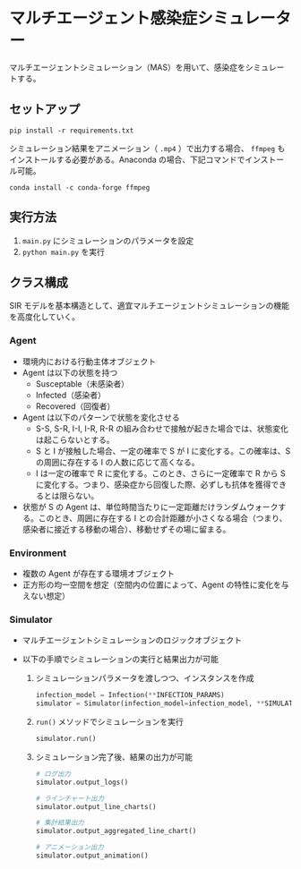 # マルチエージェント感染症シミュレーター

マルチエージェントシミュレーション（MAS）を用いて、感染症をシミュレートする。

## セットアップ

```
pip install -r requirements.txt
```

シミュレーション結果をアニメーション（ `.mp4` ）で出力する場合、 `ffmpeg` もインストールする必要がある。Anaconda の場合、下記コマンドでインストール可能。

```
conda install -c conda-forge ffmpeg
```

## 実行方法

1. `main.py` にシミュレーションのパラメータを設定
1. `python main.py` を実行

## クラス構成

SIR モデルを基本構造として、適宜マルチエージェントシミュレーションの機能を高度化していく。

### Agent

- 環境内における行動主体オブジェクト
- Agent は以下の状態を持つ
  - Susceptable（未感染者）
  - Infected（感染者）
  - Recovered（回復者）
- Agent は以下のパターンで状態を変化させる
  - S-S, S-R, I-I, I-R, R-R の組み合わせで接触が起きた場合では、状態変化は起こらないとする。
  - S と I が接触した場合、一定の確率で S が I に変化する。この確率は、S の周囲に存在する I の人数に応じて高くなる。
  - I は一定の確率で R に変化する。このとき、さらに一定確率で R から S に変化する。つまり、感染症から回復した際、必ずしも抗体を獲得できるとは限らない。
- 状態が S の Agent は、単位時間当たりに一定距離だけランダムウォークする。このとき、周囲に存在する I との合計距離が小さくなる場合（つまり、感染者に接近する移動の場合）、移動せずその場に留まる。

### Environment

- 複数の Agent が存在する環境オブジェクト
- 正方形の均一空間を想定（空間内の位置によって、Agent の特性に変化を与えない想定）

### Simulator

- マルチエージェントシミュレーションのロジックオブジェクト
- 以下の手順でシミュレーションの実行と結果出力が可能

  1. シミュレーションパラメータを渡しつつ、インスタンスを作成

     ```python
     infection_model = Infection(**INFECTION_PARAMS)
     simulator = Simulator(infection_model=infection_model, **SIMULATION_PARAMS)
     ```

  1. `run()` メソッドでシミュレーションを実行

     ```python
     simulator.run()
     ```

  1. シミュレーション完了後、結果の出力が可能

     ```python
     # ログ出力
     simulator.output_logs()

     # ラインチャート出力
     simulator.output_line_charts()

     # 集計結果出力
     simulator.output_aggregated_line_chart()

     # アニメーション出力
     simulator.output_animation()
     ```

